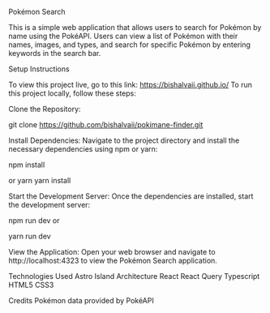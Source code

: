 Pokémon Search

This is a simple web application that allows users to search for Pokémon by name using the PokéAPI. Users can view a list of Pokémon with their names, images, and types, and search for specific Pokémon by entering keywords in the search bar.

Setup Instructions

To view this project live, go to this link: https://bishalvaii.github.io/
To run this project locally, follow these steps:

Clone the Repository:



git clone https://github.com/bishalvaii/pokimane-finder.git

Install Dependencies:
Navigate to the project directory and install the necessary dependencies using npm or yarn:


npm install


or 
yarn
yarn install

Start the Development Server:
Once the dependencies are installed, start the development server:


npm run dev
or

yarn run dev

View the Application:
Open your web browser and navigate to http://localhost:4323 to view the Pokémon Search application.



Technologies Used
Astro
Island Architecture
React
React Query
Typescript 
HTML5
CSS3

Credits
Pokémon data provided by PokéAPI
